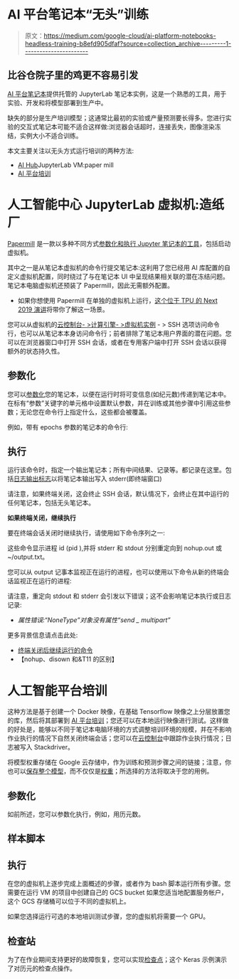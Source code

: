 # AI 平台笔记本“无头”训练

> 原文：<https://medium.com/google-cloud/ai-platform-notebooks-headless-training-b8efd905dfaf?source=collection_archive---------1----------------------->

## 比谷仓院子里的鸡更不容易引发

[AI 平台笔记本](https://cloud.google.com/ai-platform-notebooks)提供托管的 JupyterLab 笔记本实例，这是一个熟悉的工具，用于实验、开发和将模型部署到生产中。

缺失的部分是生产培训模型；这通常比最初的实验或产量预测要长得多。您进行实验的交互式笔记本可能不适合这样做:浏览器会话超时，连接丢失，图像渲染冻结，实例大小不适合训练。

本文主要关注以无头方式运行培训的两种方法:

*   [AI Hub](https://cloud.google.com/ai-hub)JupyterLab VM:paper mill
*   [AI 平台培训](https://cloud.google.com/ai-platform/training/docs/training-jobs)

# 人工智能中心 JupyterLab 虚拟机:造纸厂

[Papermill](https://papermill.readthedocs.io/en/latest/) 是一款以多种不同方式[参数化和执行 Jupyter 笔记本的工具](https://cloud.google.com/blog/products/ai-machine-learning/let-deep-learning-vms-and-jupyter-notebooks-to-burn-the-midnight-oil-for-you-robust-and-automated-training-with-papermill)，包括启动虚拟机。

其中之一是从笔记本虚拟机的命令行提交笔记本:这利用了您已经用 AI 库配置的自定义虚拟机配置，同时绕过了与在笔记本 UI 中呈现结果相关联的潜在冻结问题。笔记本电脑虚拟机还预装了 Papermill，因此无需额外配置。

*   如果你想使用 Papermill 在单独的虚拟机上运行，[这个位于 TPU 的 Next 2019 演讲](https://cloud.withgoogle.com/next/sf/sessions?session=MLAI212)将带你了解这一场景。

您可以从虚拟机的[云控制台- >计算引擎- >虚拟机实例](http://cloud.google.com/console/compute/instances) - > SSH 选项访问命令行，也可以从笔记本本身访问命令行；前者排除了笔记本用户界面的潜在问题。您可以在浏览器窗口中打开 SSH 会话，或者在专用客户端中打开 SSH 会话以获得额外的状态持久性。

## 参数化

您可以[参数化](https://papermill.readthedocs.io/en/latest/usage-parameterize.html)您的笔记本，以便在运行时将可变信息(如纪元数)传递到笔记本中。在标有“参数”关键字的单元格中设置默认参数，并在训练或其他步骤中引用这些参数；无论您在命令行上指定什么，这些都会被覆盖。

例如，带有 epochs 参数的笔记本的命令行:

## 执行

运行该命令时，指定一个输出笔记本；所有中间结果、记录等。都记录在这里。包括[日志输出标志](https://papermill.readthedocs.io/en/latest/usage-cli.html)以将笔记本输出写入 stderr(即终端窗口)

请注意，如果终端关闭，这会终止 SSH 会话，默认情况下，会终止在其中运行的任何笔记本，包括无头笔记本。

**如果终端关闭，继续执行**

要在终端会话关闭时继续执行，请使用如下命令序列之一:

这些命令显示进程 id (pid ),并将 stderr 和 stdout 分别重定向到 nohup.out 或~/output.txt。

您可以从 output 记事本监视正在运行的进程，也可以使用以下命令从新的终端会话监视正在运行的进程:

请注意，重定向 stdout 和 stderr 会引发以下错误；这不会影响笔记本执行或日志记录:

*   *属性错误:“NoneType”对象没有属性“send _ multipart”*

更多背景信息请点击此处:

*   [终端关闭后继续运行的命令](https://unix.stackexchange.com/questions/4004/how-can-i-run-a-command-which-will-survive-terminal-close#4006)
*   【nohup、disown 和&T11 的区别】

# 人工智能平台培训

这种方法是基于创建一个 Docker 映像，在基础 Tensorflow 映像之上分层放置您的库，然后将其部署到 [AI 平台培训](https://cloud.google.com/ai-platform/training/docs/training-jobs)；您还可以在本地运行映像进行测试。这样做的好处是，能够以不同于笔记本电脑环境的方式调整培训环境的规模，并在不影响作业执行的情况下自然关闭终端会话；您可以在[云控制台](http://cloud.google.com/console/ai-platform/jobs)中跟踪作业执行情况；日志被写入 Stackdriver。

将模型权重存储在 Google 云存储中，作为训练和预测步骤之间的链接；注意，你也可以[保存整个模型](https://www.tensorflow.org/beta/guide/keras/saving_and_serializing#whole-model_saving)，而不仅仅是[权重](https://www.tensorflow.org/guide/keras/save_and_serialize#weights-only_saving)；所选择的方法将取决于您的用例。

## 参数化

如前所述，您可以参数化执行，例如，用历元数。

## 样本脚本

## 执行

在您的虚拟机上逐步完成上面概述的步骤，或者作为 bash 脚本运行所有步骤。您需要在运行 VM 的项目中创建自己的 GCS bucket 如果您适当地配置服务帐户，这个 GCS 存储桶可以位于不同的虚拟机上。

如果您选择运行可选的本地培训测试步骤，您的虚拟机将需要一个 GPU。

## 检查站

为了在作业期间支持更好的故障恢复，您可以实现[检查点](https://www.tensorflow.org/beta/guide/checkpoints)；这个 Keras 示例演示了对历元的检查点操作。